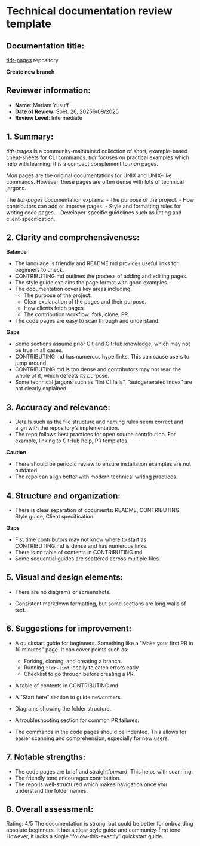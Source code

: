 # Technical documentation review template

## Documentation title:
[tldr-pages](https://github.com/tldr-pages/tldr/tree/main) repository.

**Create new branch**

## Reviewer information:
- **Name**: Mariam Yusuff
- **Date of Review**: Spet. 26, 20256/09/2025
- **Review Level**: Intermediate

## 1. Summary:
*tldr-pages* is a community-maintained collection of short, example-based cheat-sheets for CLI commands. *tldr*  focuses on practical examples which help with learning. It is a compact complement to *man* pages. 

*Man* pages are the original documentations for UNIX and UNIX-like commands. However, these pages are often dense with lots of technical jargons. 
  

The *tldr-pages* documentation explains:
    - The purpose of the project.
    - How contributors can add or improve pages.
    - Style and formatting rules for writing code pages.
    - Developer-specific guidelines such as linting and client-specification.



## 2. Clarity and comprehensiveness:

**Balance**  
- The language is friendly and README.md provides useful links for beginners to check. 
- CONTRIBUTING.md outlines the process of adding and editing pages.
- The style guide explains the page format with good examples.
- The documentation covers key areas including:
    - The purpose of the project.
    - Clear explanation of the pages and their purpose.
    - How clients fetch pages.
    - The contribution workflow: fork, clone, PR.
- The code pages are easy to scan through and understand.  

**Gaps**  
- Some sections assume prior Git and GitHub knowledge, which may not be true in all cases. 
- CONTRIBUTING.md has numerous hyperlinks. This can cause users to jump around.
- CONTRIBUTING.md is too dense and contributors may not read the whole of it, which defeats its purpose. 
- Some technical jargons such as “lint CI fails”, “autogenerated index” are not clearly explained.




## 3. Accuracy and relevance:
- Details such as the file structure and naming rules seem correct and align with the repository’s implementation.
-  The repo follows best practices for open source contribution. For example, linking to GitHub help, PR templates.  

**Caution**  
- There should be periodic review to ensure installation examples are not outdated. 
- The repo can align better with modern technical writing practices. 


## 4. Structure and organization:
- There is clear separation of documents: README, CONTRIBUTING, Style guide, Client specification.  

**Gaps**
- Fist time contributors may not know where to start as CONTRIBUTING.md is dense and has numerous links. 
- There is no table of contents in CONTRIBUTING.md.
- Some sequential guides are scattered across multiple files.




## 5. Visual and design elements:
- There are no diagrams or screenshots.

- Consistent markdown formatting, but some sections are long walls of text.



## 6. Suggestions for improvement:
- A quickstart guide for beginners. Something like a "Make your first PR in 10 minutes" page. It can cover points such as:   
    - Forking, cloning, and creating a branch.  
    - Running `tldr-lint` locally to catch errors early.  
    - Checklist to go through before creating a PR.

- A table of contents in CONTRIBUTING.md.
- A "Start here" section to guide newcomers. 
- Diagrams showing the folder structure.
- A troubleshooting section for common PR failures. 
- The commands in the code pages should be indented. This allows for easier scanning and comprehension, especially for new users.



## 7. Notable strengths:
- The code pages are brief and straightforward. This helps with scanning. 
- The friendly tone encourages contribution. 
- The repo is well-structured which makes navigation once you understand the folder names.


## 8. Overall assessment:
Rating: 4/5
The documentation is strong, but could be better for onboarding absolute beginners.
It has a clear style guide and community-first tone. However, it lacks a single “follow-this-exactly” quickstart guide.

